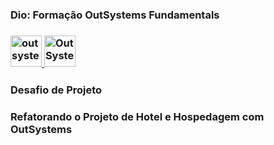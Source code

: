 ### Dio: Formação OutSystems Fundamentals

### <a href="https://www.outsystems.com/" target="_blank" rel="noreferrer"> <img src="https://github.com/antonyfferreira/antonyfferreira/assets/51787105/f84e0bd9-cae6-4258-8c18-68f6e973c24f" alt="outsystems" width="50" height="50"/> </a> <a href="https://www.outsystems.com/" target="_blank" rel="noreferrer"> <img src="https://github.com/antonyfferreira/antonyfferreira/assets/51787105/3fbe5a88-6bf9-42f4-a0ed-568bb0ff572b" alt="OutSystems" width="50" height="50"/> </a>

### Desafio de Projeto

### Refatorando o Projeto de Hotel e Hospedagem com OutSystems

